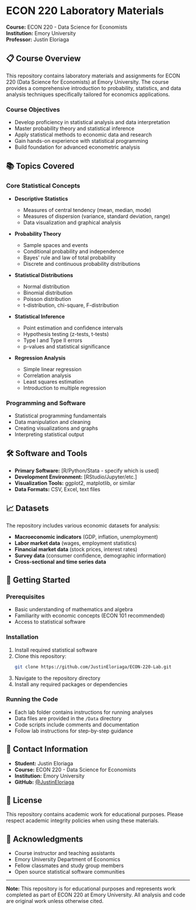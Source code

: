 # ECON 220 Laboratory Materials

**Course:** ECON 220 - Data Science for Economists  
**Institution:** Emory University  
**Professor:** Justin Eloriaga

## 📋 Course Overview

This repository contains laboratory materials and assignments for ECON 220 (Data Science for Economists) at Emory University. The course provides a comprehensive introduction to probability, statistics, and data analysis techniques specifically tailored for economics applications.

### Course Objectives
- Develop proficiency in statistical analysis and data interpretation
- Master probability theory and statistical inference
- Apply statistical methods to economic data and research
- Gain hands-on experience with statistical programming
- Build foundation for advanced econometric analysis

## 📚 Topics Covered

### Core Statistical Concepts
- **Descriptive Statistics**
  - Measures of central tendency (mean, median, mode)
  - Measures of dispersion (variance, standard deviation, range)
  - Data visualization and graphical analysis

- **Probability Theory**
  - Sample spaces and events
  - Conditional probability and independence
  - Bayes' rule and law of total probability
  - Discrete and continuous probability distributions

- **Statistical Distributions**
  - Normal distribution
  - Binomial distribution
  - Poisson distribution
  - t-distribution, chi-square, F-distribution

- **Statistical Inference**
  - Point estimation and confidence intervals
  - Hypothesis testing (z-tests, t-tests)
  - Type I and Type II errors
  - p-values and statistical significance

- **Regression Analysis**
  - Simple linear regression
  - Correlation analysis
  - Least squares estimation
  - Introduction to multiple regression

### Programming and Software
- Statistical programming fundamentals
- Data manipulation and cleaning
- Creating visualizations and graphs
- Interpreting statistical output

## 🛠️ Software and Tools

- **Primary Software:** [R/Python/Stata - specify which is used]
- **Development Environment:** [RStudio/Jupyter/etc.]
- **Visualization Tools:** ggplot2, matplotlib, or similar
- **Data Formats:** CSV, Excel, text files

## 📈 Datasets

The repository includes various economic datasets for analysis:
- **Macroeconomic indicators** (GDP, inflation, unemployment)
- **Labor market data** (wages, employment statistics)
- **Financial market data** (stock prices, interest rates)
- **Survey data** (consumer confidence, demographic information)
- **Cross-sectional and time series data**

## 🔧 Getting Started

### Prerequisites
- Basic understanding of mathematics and algebra
- Familiarity with economic concepts (ECON 101 recommended)
- Access to statistical software

### Installation
1. Install required statistical software
2. Clone this repository:
   ```bash
   git clone https://github.com/JustinEloriaga/ECON-220-Lab.git
   ```
3. Navigate to the repository directory
4. Install any required packages or dependencies

### Running the Code
- Each lab folder contains instructions for running analyses
- Data files are provided in the `/Data` directory
- Code scripts include comments and documentation
- Follow lab instructions for step-by-step guidance

## 📧 Contact Information

- **Student:** Justin Eloriaga
- **Course:** ECON 220 - Data Science for Economists
- **Institution:** Emory University
- **GitHub:** [@JustinEloriaga](https://github.com/JustinEloriaga)

## 📄 License

This repository contains academic work for educational purposes. Please respect academic integrity policies when using these materials.

## 🙏 Acknowledgments

- Course instructor and teaching assistants
- Emory University Department of Economics
- Fellow classmates and study group members
- Open source statistical software communities

---

**Note:** This repository is for educational purposes and represents work completed as part of ECON 220 at Emory University. All analysis and code are original work unless otherwise cited.
